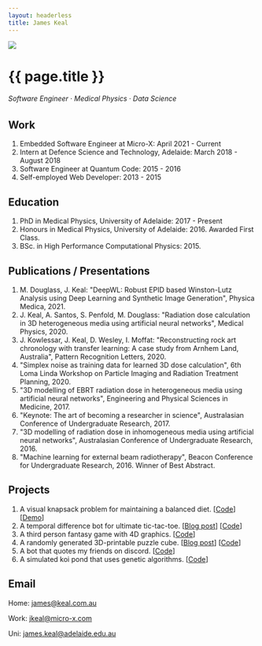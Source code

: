 ```yaml
---
layout: headerless
title: James Keal
---
```


<img class="profile-picture" src="{{ site.profile_picture }}">

# {{ page.title }}
###### Software Engineer · Medical Physics · Data Science

## Work

1. Embedded Software Engineer at Micro-X: April 2021 - Current
2. Intern at Defence Science and Technology, Adelaide: March 2018 - August 2018
3. Software Engineer at Quantum Code: 2015 - 2016
4. Self-employed Web Developer: 2013 - 2015

## Education

1. PhD in Medical Physics, University of Adelaide: 2017 - Present
2. Honours in Medical Physics, University of Adelaide: 2016. Awarded First Class.
3. BSc. in High Performance Computational Physics: 2015.

## Publications / Presentations

1. M. Douglass, J. Keal: "DeepWL: Robust EPID based Winston-Lutz Analysis using Deep Learning and Synthetic Image Generation", Physica Medica, 2021.
2. J. Keal, A. Santos, S. Penfold, M. Douglass: "Radiation dose calculation in 3D heterogeneous media using artificial neural networks", Medical Physics, 2020.
3. J. Kowlessar, J. Keal, D. Wesley, I. Moffat: "Reconstructing rock art chronology with transfer learning: A case study from Arnhem Land, Australia", Pattern Recognition Letters, 2020.
4. "Simplex noise as training data for learned 3D dose calculation", 6th Loma Linda Workshop on Particle Imaging and Radiation Treatment Planning, 2020.
5. "3D modelling of EBRT radiation dose in heterogeneous media using artificial neural networks", Engineering and Physical Sciences in Medicine, 2017.
6. "Keynote: The art of becoming a researcher in science", Australasian Conference of Undergraduate Research, 2017.
7. "3D modelling of radiation dose in inhomogeneous media using artificial neural networks", Australasian Conference of Undergraduate Research, 2016.
8. "Machine learning for external beam radiotherapy", Beacon Conference for Undergraduate Research, 2016. Winner of Best Abstract.

## Projects

1. A visual knapsack problem for maintaining a balanced diet. [[Code](https://github.com/keeeal/nourish)] [[Demo](nourish)]
2. A temporal difference bot for ultimate tic-tac-toe. [[Blog post](temporal-difference-learning-for-ultimate-tic-tac-toe)] [[Code](https://github.com/keeeal/temporal-ut3)]
3. A third person fantasy game with 4D graphics. [[Code](https://github.com/keeeal/hyperforrest)]
4. A randomly generated 3D-printable puzzle cube. [[Blog post](procedurally-generating-puzzles-with-openscad-and-python)] [[Code](https://github.com/keeeal/puzzle-cube)]
5. A bot that quotes my friends on discord. [[Code](https://github.com/keeeal/quothbot)]
6. A simulated koi pond that uses genetic algorithms. [[Code](https://github.com/keeeal/koi)]

## Email

Home: [james@keal.com.au](mailto:james@keal.com.au)

Work: [jkeal@micro-x.com](mailto:jkeal@micro-x.com)

Uni: [james.keal@adelaide.edu.au](mailto:james.keal@adelaide.edu.au)

<!--

## Social

* [Twitter](https://twitter.com/_keeeal)
* [LinkedIn](https://www.linkedin.com/in/jkeal/)

-->
